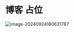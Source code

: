 # 博客 占位










![image-20240924180631787](https://mind11.oss-cn-beijing.aliyuncs.com/mind/image-20240924180631787.png)

